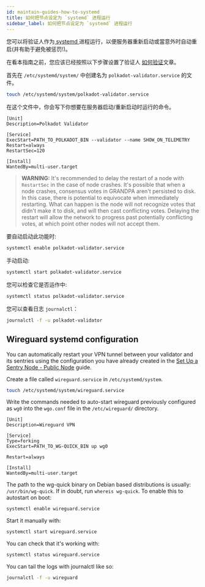 ```yaml
---
id: maintain-guides-how-to-systemd
title: 如何把节点设定为 `systemd` 进程运行
sidebar_label: 如何把节点设定为 `systemd` 进程运行
---
```


您可以将验证人作为[ systemd ](https://en.wikipedia.org/wiki/Systemd)进程运行，以便服务器重新启动或當意外时自动重启(并有助于避免被惩罚!)。

在看本指南之前，您应该已经按照以下步骤设置了验证人 [如何验证](maintain-validator)文章。

首先在 `/etc/systemd/system/` 中创建名为 `polkadot-validator.service` 的文件。

```bash
touch /etc/systemd/system/polkadot-validator.service
```

在这个文件中，你会写下你想要在服务器启动/重新启动时运行的命令。

```
[Unit]
Description=Polkadot Validator

[Service]
ExecStart=PATH_TO_POLKADOT_BIN --validator --name SHOW_ON_TELEMETRY
Restart=always
RestartSec=120

[Install]
WantedBy=multi-user.target
```

> **WARNING:** It's recommended to delay the restart of a node with `RestartSec` in the case of node crashes. It's possible that when a node crashes, consensus votes in GRANDPA aren't persisted to disk. In this case, there is potential to equivocate when immediately restarting. What can happen is the node will not recognize votes that didn't make it to disk, and will then cast conflicting votes. Delaying the restart will allow the network to progress past potentially conflicting votes, at which point other nodes will not accept them.

要自动启动此功能时:

```bash
systemctl enable polkadot-validator.service
```

手动启动:

```bash
systemctl start polkadot-validator.service
```

您可以检查它是否运作中:

```bash
systemctl status polkadot-validator.service
```

您可以查看日志 `journalctl`：

```bash
journalctl -f -u polkadot-validator
```

## Wireguard systemd configuration

You can automatically restart your VPN tunnel between your validator and its sentries using the configuration you have already created in the [Set Up a Sentry Node - Public Node](maintain-guides-how-to-setup-sentry-node) guide.

Create a file called `wireguard.service` in `/etc/systemd/system`.

```bash
touch /etc/systemd/system/wireguard.service
```

Write the commands needed to auto-start wireguard previously configured as `wg0` into the `wgo.conf` file in the `/etc/wireguard/` directory.

```
[Unit]
Description=Wireguard VPN

[Service]
Type=forking
ExecStart=PATH_TO_WG-QUICK_BIN up wg0

Restart=always

[Install]
WantedBy=multi-user.target
```

The path to the wg-quick binary on Debian based distributions is usually: `/usr/bin/wg-quick`. If in doubt, run `whereis wg-quick`. To enable this to autostart on boot:

```bash
systemctl enable wireguard.service
```

Start it manually with:

```bash
systemctl start wireguard.service
```

You can check that it's working with:

```bash
systemctl status wireguard.service
```

You can tail the logs with journalctl like so:

```bash
journalctl -f -u wireguard
```
